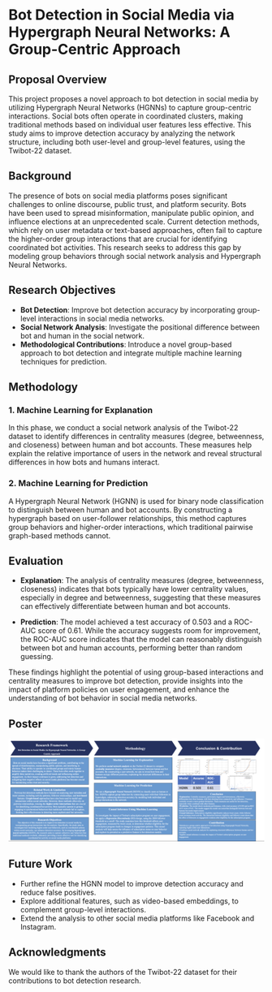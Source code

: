 # Bot Detection in Social Media via Hypergraph Neural Networks: A Group-Centric Approach

## Proposal Overview
This project proposes a novel approach to bot detection in social media by utilizing Hypergraph Neural Networks (HGNNs) to capture group-centric interactions. Social bots often operate in coordinated clusters, making traditional methods based on individual user features less effective. This study aims to improve detection accuracy by analyzing the network structure, including both user-level and group-level features, using the Twibot-22 dataset.

## Background
The presence of bots on social media platforms poses significant challenges to online discourse, public trust, and platform security. Bots have been used to spread misinformation, manipulate public opinion, and influence elections at an unprecedented scale. Current detection methods, which rely on user metadata or text-based approaches, often fail to capture the higher-order group interactions that are crucial for identifying coordinated bot activities. This research seeks to address this gap by modeling group behaviors through social network analysis and Hypergraph Neural Networks.

## Research Objectives
- **Bot Detection**: Improve bot detection accuracy by incorporating group-level interactions in social media networks.
- **Social Network Analysis**: Investigate the positional difference between bot and human in the social network.
- **Methodological Contributions**: Introduce a novel group-based approach to bot detection and integrate multiple machine learning techniques for prediction.

## Methodology

### 1. Machine Learning for Explanation
In this phase, we conduct a social network analysis of the Twibot-22 dataset to identify differences in centrality measures (degree, betweenness, and closeness) between human and bot accounts. These measures help explain the relative importance of users in the network and reveal structural differences in how bots and humans interact.

### 2. Machine Learning for Prediction
A Hypergraph Neural Network (HGNN) is used for binary node classification to distinguish between human and bot accounts. By constructing a hypergraph based on user-follower relationships, this method captures group behaviors and higher-order interactions, which traditional pairwise graph-based methods cannot.

## Evaluation

- **Explanation**: The analysis of centrality measures (degree, betweenness, closeness) indicates that bots typically have lower centrality values, especially in degree and betweenness, suggesting that these measures can effectively differentiate between human and bot accounts.

- **Prediction**: The model achieved a test accuracy of 0.503 and a ROC-AUC score of 0.61. While the accuracy suggests room for improvement, the ROC-AUC score indicates that the model can reasonably distinguish between bot and human accounts, performing better than random guessing.

These findings highlight the potential of using group-based interactions and centrality measures to improve bot detection, provide insights into the impact of platform policies on user engagement, and enhance the understanding of bot behavior in social media networks.

## Poster
![Bot Detection in Social Media Poster](https://github.com/Rising-Stars-by-Sunshine/Boen-Final-Project/blob/main/poster.png)

## Future Work
- Further refine the HGNN model to improve detection accuracy and reduce false positives.
- Explore additional features, such as video-based embeddings, to complement group-level interactions.
- Extend the analysis to other social media platforms like Facebook and Instagram.

## Acknowledgments
We would like to thank the authors of the Twibot-22 dataset for their contributions to bot detection research.

